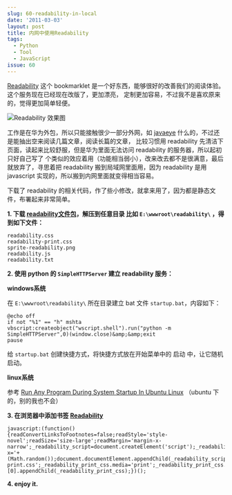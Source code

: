 ```yaml
---
slug: 60-readability-in-local
date: '2011-03-03'
layout: post
title: 内网中使用Readability
tags:
  - Python
  - Tool
  - JavaScript
issue: 60
---
```


[Readability][1] 这个 bookmarklet 是一个好东西，能够很好的改善我们的阅读体验。这个服务现在已经现在改版了，更加漂亮，
定制更加容易，不过我不是喜欢原来的，觉得更加简单轻便。

![Readability 效果图](https://github.com/greatghoul/greatghoul.github.io/assets/208966/9725b07b-2f72-44e1-b565-76f24dcdcbec)

工作是在华为外包，所以只能接触很少一部分外网，如 [javaeye][2] 什么的，不过还是能抽出空来阅读几篇文章，阅读长篇的文章，
比较习惯用 readability 先清洁下页面，读起来比较舒服，但是华为里面无法访问 readability 的服务器，所以起初只好自己写了
个类似的效应着用（功能相当弱小），改来改去都不是很满意，最后就放弃了，寻思着把 readability 搬到局域网里面用，因为 
readability 是用 javascript 实现的，所以搬到内网里面就变得相当容易。

下载了 readability 的相关代码，作了些小修改，就拿来用了，因为都是静态文件，布署起来非常简单。

**1. 下载 [readability文件包][1]，解压到任意目录 比如 `E:\wwwroot\readability\` ，得到如下文件：**

    readability.css
    readability-print.css
    sprite-readability.png
    readability.js
    readability.txt

**2. 使用 python 的 `SimpleHTTPServer` 建立 readability 服务：**

**windows系统**

在 `E:\wwwroot\readability\` 所在目录建立 bat 文件 `startup.bat`，内容如下：

    @echo off
    if not "%1" == "h" mshta vbscript:createobject("wscript.shell").run("python -m SimpleHTTPServer",0)(window.close)&amp;&amp;exit
    pause

给 `startup.bat` 创建快捷方式，将快捷方式放在开始菜单中的 启动 中，让它随机启动。

**linux系统**

参考 [Run Any Program During System Startup In Ubuntu Linux][4] （ubuntu 下的，别的我也不会）

**3. 在浏览器中添加书签 [Readability][5]**

    javascript:(function(){readConvertLinksToFootnotes=false;readStyle='style-novel';readSize='size-large';readMargin='margin-x-narrow';_readability_script=document.createElement('script');_readability_script.type='text/javascript';_readability_script.src='http://localhost:8000/js/readability.js?x='+(Math.random());document.documentElement.appendChild(_readability_script);_readability_css=document.createElement('link');_readability_css.rel='stylesheet';_readability_css.href='http://localhost:8000/css/readability.css';_readability_css.type='text/css';_readability_css.media='all';document.documentElement.appendChild(_readability_css);_readability_print_css=document.createElement('link');_readability_print_css.rel='stylesheet';_readability_print_css.href='http://localhost:8000/css/readability-print.css';_readability_print_css.media='print';_readability_print_css.type='text/css';document.getElementsByTagName('head')[0].appendChild(_readability_print_css);})();

**4. enjoy it.**

[1]: https://www.readability.com/bookmarklets/
[2]: http://www.javaeye.com/
[3]: http://note.sdo.com/u/444860682#/n/qx0Aa~jm_OOpnM00E000lw
[4]: http://www.addictivetips.com/ubuntu-linux-tips/run-any-program-during-system-startup-in-ubuntu-linux/
[5]: javascript:(function(){readConvertLinksToFootnotes=false;readStyle='style-novel';readSize='size-large';readMargin='margin-x-narrow';_readability_script=document.createElement('script');_readability_script.type='text/javascript';_readability_script.src='http://localhost:8000/js/readability.js?x='+(Math.random());document.documentElement.appendChild(_readability_script);_readability_css=document.createElement('link');_readability_css.rel='stylesheet';_readability_css.href='http://localhost:8000/css/readability.css';_readability_css.type='text/css';_readability_css.media='all';document.documentElement.appendChild(_readability_css);_readability_print_css=document.createElement('link');_readability_print_css.rel='stylesheet';_readability_print_css.href='http://localhost:8000/css/readability-print.css';_readability_print_css.media='print';_readability_print_css.type='text/css';document.getElementsByTagName('head')[0].appendChild(_readability_print_css);})();
